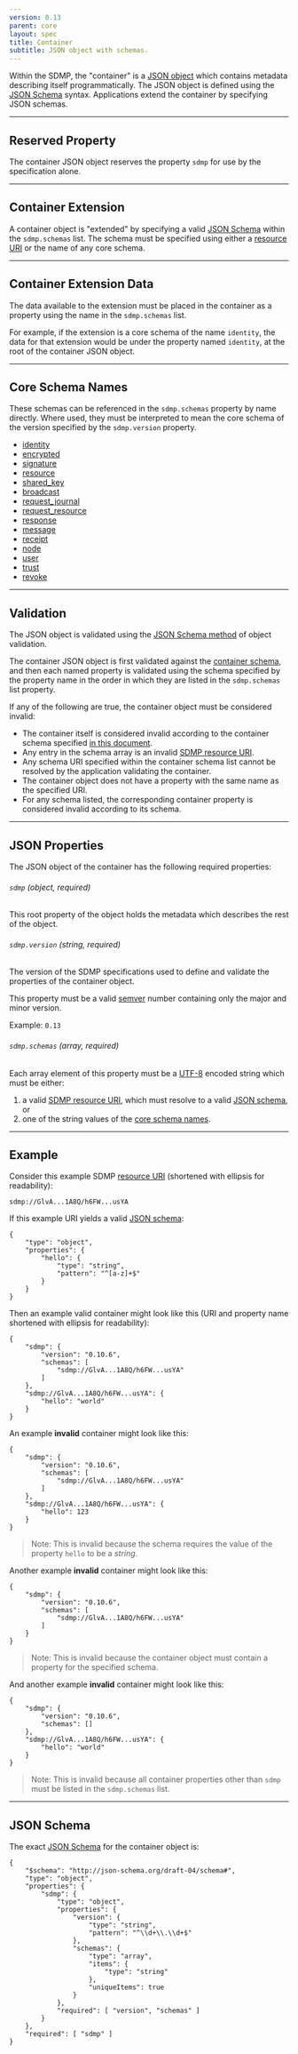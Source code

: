 ```yaml
---
version: 0.13
parent: core
layout: spec
title: Container
subtitle: JSON object with schemas.
---
```



Within the SDMP, the "container" is a [JSON object](http://json.org/) which
contains metadata describing itself programmatically. The JSON object is
defined using the [JSON Schema](http://json-schema.org/) syntax.
Applications extend the container by specifying JSON schemas.

---

## Reserved Property

The container JSON object reserves the property `sdmp` for
use by the specification alone.

---

## Container Extension

A container object is "extended" by specifying a valid
[JSON Schema](http://json-schema.org/) within the `sdmp.schemas`
list. The schema must be specified using either a
[resource URI](../resource#resource-uri) or the name
of any core schema.

---

## Container Extension Data

The data available to the extension must be placed in
the container as a property using the name in the
`sdmp.schemas` list.

For example, if the extension is a core schema of the name
`identity`, the data for that extension would be under the
property named `identity`, at the root of the container
JSON object.

---

## Core Schema Names

These schemas can be referenced in the `sdmp.schemas` property
by name directly. Where used, they must be interpreted to mean
the core schema of the version specified by the `sdmp.version`
property.

* [identity](../identity)
* [encrypted](../encrypted)
* [signature](../signature)
* [resource](../resource)
* [shared_key](../../network/shared_key) <!-- should this be part of core? -->
* [broadcast](../../journal/broadcast)
* [request_journal](../../journal/request_journal)
* [request_resource](../../journal/request_resource)
* [response](../../journal/response)
* [message](../../schema/message)
* [receipt](../../schema/receipt)
* [node](../../schema/node)
* [user](../../schema/user)
* [trust](../../schema/trust)
* [revoke](../../schema/revoke)

---

## Validation

The JSON object is validated using the
[JSON Schema method](http://json-schema.org/latest/json-schema-validation.html)
of object validation.

The container JSON object is first validated against the
[container schema](#json-schema), and then each named property
is validated using the schema specified by the property name
in the order in which they are listed in the `sdmp.schemas`
list property.

If any of the following are true, the container object must be considered invalid:

* The container itself is considered invalid according to the container
  schema specified [in this document](#json-schema).
* Any entry in the schema array is an invalid
  [SDMP resource URI](../resource#resource-uri).
* Any schema URI specified within the container schema list cannot be
  resolved by the application validating the container.
* The container object does not have a property with the same name
  as the specified URI.
* For any schema listed, the corresponding container property is
  considered invalid according to its schema.

---

## JSON Properties

The JSON object of the container has the following required properties:

###### `sdmp` *(object, required)*

This root property of the object holds the metadata which describes the
rest of the object.

###### `sdmp.version` *(string, required)*

The version of the SDMP specifications used to define and validate the
properties of the container object.

This property must be a valid [semver](http://semver.org/) number
containing only the major and minor version.

Example: `0.13`

###### `sdmp.schemas` *(array, required)*

Each array element of this property must be a [UTF-8](http://www.utf-8.com/)
encoded string which must be either:

1. a valid [SDMP resource URI](../resource#resource-uri), which must
	resolve to a valid [JSON schema](http://json-schema.org/), or
2. one of the string values of the [core schema names](#core-schema-names).

---

## Example

Consider this example SDMP [resource URI](../resource/#resource-uri)
(shortened with ellipsis for readability):

	sdmp://GlvA...1A8Q/h6FW...usYA

If this example URI yields a valid [JSON schema](http://json-schema.org/):

	{
		"type": "object",
		"properties": {
			"hello": {
				"type": "string",
				"pattern": "^[a-z]+$"
			}
		}
	}

Then an example valid container might look like this (URI and property
name shortened with ellipsis for readability):

	{
		"sdmp": {
			"version": "0.10.6",
			"schemas": [
				"sdmp://GlvA...1A8Q/h6FW...usYA"
			]
		},
		"sdmp://GlvA...1A8Q/h6FW...usYA": {
			"hello": "world"
		}
	}

An example **invalid** container might look like this:

	{
		"sdmp": {
			"version": "0.10.6",
			"schemas": [
				"sdmp://GlvA...1A8Q/h6FW...usYA"
			]
		},
		"sdmp://GlvA...1A8Q/h6FW...usYA": {
			"hello": 123
		}
	}

> Note: This is invalid because the schema requires the value of
> the property `hello` to be a *string*.

Another example **invalid** container might look like this:

	{
		"sdmp": {
			"version": "0.10.6",
			"schemas": [
				"sdmp://GlvA...1A8Q/h6FW...usYA"
			]
		}
	}

> Note: This is invalid because the container object must contain
> a property for the specified schema.

And another example **invalid** container might look like this:

	{
		"sdmp": {
			"version": "0.10.6",
			"schemas": []
		},
		"sdmp://GlvA...1A8Q/h6FW...usYA": {
			"hello": "world"
		}
	}

> Note: This is invalid because all container properties other
> than `sdmp` must be listed in the `sdmp.schemas` list.

---

## JSON Schema

The exact [JSON Schema](http://json-schema.org/) for the container object is:

	{
		"$schema": "http://json-schema.org/draft-04/schema#",
		"type": "object",
		"properties": {
			"sdmp": {
				"type": "object",
				"properties": {
					"version": {
						"type": "string",
						"pattern": "^\\d+\\.\\d+$"
					},
					"schemas": {
						"type": "array",
						"items": {
							"type": "string"
						},
						"uniqueItems": true
					}
				},
				"required": [ "version", "schemas" ]
			}
		},
		"required": [ "sdmp" ]
	}
